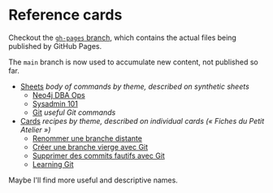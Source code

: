 # Reference cards

Checkout the [`gh-pages` branch](../../tree/gh-pages), which contains the actual files being published by GitHub Pages.

The `main` branch is now used to accumulate new content, not published so far.

* [Sheets](sheets/) _body of commands by theme, described on synthetic sheets_
  * [Neo4j DBA Ops](sheets/Neo4j-DBA-ops)
  * [Sysadmin 101](sheets/Sysadmin-101)
  * [Git](sheets/git.md) _useful Git commands_
* [Cards](cards/) _recipes by theme, described on individual cards (« Fiches du Petit Atelier »)_
  * [Renommer une branche distante](cards/git-renommer-branche-distante.md)
  * [Créer une branche vierge avec Git](cards/git-creer-branche-vierge.md)
  * [Supprimer des commits fautifs avec Git](cards/git-supprimer-commits-fautifs.md)
  * [Learning Git](cards/git-learning.md)

Maybe I'll find more useful and descriptive names.